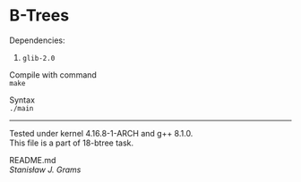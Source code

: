 # B-Trees
Dependencies:
1. `glib-2.0`

Compile with command \
`make`

Syntax \
`./main`

---
Tested under kernel 4.16.8-1-ARCH and g++ 8.1.0.
\
This file is a part of 18-btree task.

README.md\
*Stanisław J. Grams*